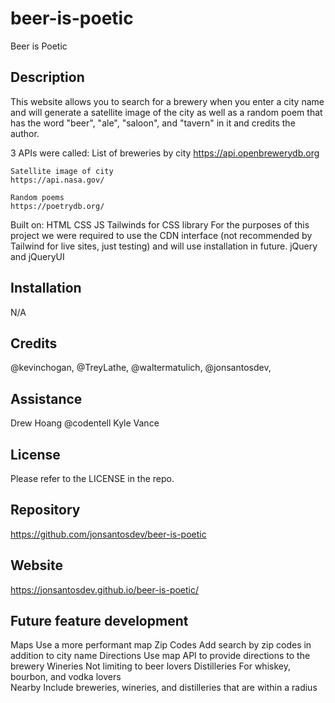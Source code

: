 # beer-is-poetic
Beer is Poetic

## Description

This website allows you to search for a brewery when you enter a city name and will generate a satellite image of the city as well as a random poem that has the word "beer", "ale", "saloon", and "tavern" in it and credits the author.

3 APIs were called:
    List of breweries by city
    https://api.openbrewerydb.org

    Satellite image of city
    https://api.nasa.gov/

    Random poems
    https://poetrydb.org/

Built on: 
    HTML 
    CSS 
    JS
Tailwinds for CSS library
    For the purposes of this project we were required to use the CDN interface (not recommended by Tailwind for live sites, just testing) and will use installation in future.
jQuery and jQueryUI


## Installation

N/A


## Credits

@kevinchogan, @TreyLathe, @waltermatulich, @jonsantosdev,

## Assistance
Drew Hoang @codentell 
Kyle Vance

## License

Please refer to the LICENSE in the repo.

## Repository

https://github.com/jonsantosdev/beer-is-poetic

## Website

https://jonsantosdev.github.io/beer-is-poetic/

## Future feature development

Maps
    Use a more performant map
Zip Codes
    Add search by zip codes in addition to city name
Directions
    Use map API to provide directions to the brewery
Wineries
    Not limiting to beer lovers
Distilleries
    For whiskey, bourbon, and vodka lovers    
Nearby
    Include breweries, wineries, and distilleries that are within a radius
